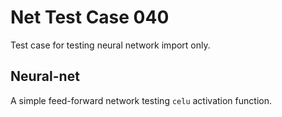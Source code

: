 # Net Test Case 040

Test case for testing neural network import only.

## Neural-net

A simple feed-forward network testing `celu` activation function.
